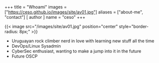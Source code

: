 +++
title = "Whoami"
images = ["https://ceso.github.io/images/site/av01.jpg"]
aliases = ["about-me", "contact"]
[ author ]
  name = "ceso"
+++

{{< image src="/images/site/av01.jpg" position="center" style="border-radius: 8px;" >}}

* Uruguayan rock climber nerd in love with learning new stuff all the time
* DevOps/Linux Sysadmin
* CyberSec enthusiast, wanting to make a jump into it in the future
* Future OSCP
